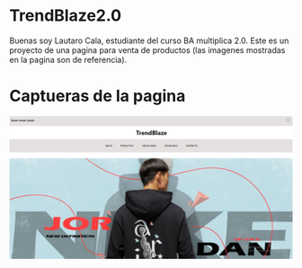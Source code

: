 # TrendBlaze2.0

Buenas soy Lautaro Cala, estudiante del curso BA multiplica 2.0. Este es un proyecto de una pagina para venta de productos (las imagenes mostradas en la pagina son de referencia).

# Captueras de la pagina
![Foto1](Imagenes_readme/foto1.jpg)
